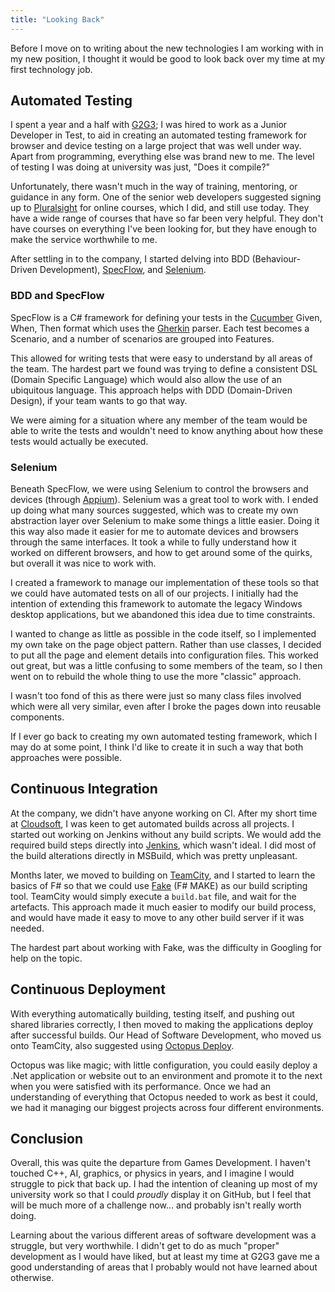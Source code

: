```yaml
---
title: "Looking Back"
---
```


Before I move on to writing about the new technologies I am working with in my new position,
I thought it would be good to look back over my time at my first technology job.

## Automated Testing

I spent a year and a half with [G2G3][1]; I was hired to work as a Junior Developer in Test,
to aid in creating an automated testing framework for browser and device testing
on a large project that was well under way. Apart from programming, everything else was
brand new to me. The level of testing I was doing at university was just, "Does it compile?"

Unfortunately, there wasn't much in the way of training, mentoring, or guidance in any form.
One of the senior web developers suggested signing up to [Pluralsight][2] for online courses,
which I did, and still use today. They have a wide range of courses that have so far been very helpful.
They don't have courses on everything I've been looking for, but they have enough to make the service worthwhile to me.

After settling in to the company, I started delving into BDD (Behaviour-Driven Development),
[SpecFlow][3], and [Selenium][4].

### BDD and SpecFlow

SpecFlow is a C# framework for defining your tests in the [Cucumber][5] Given, When, Then format which uses the [Gherkin][6] parser.
Each test becomes a Scenario, and a number of scenarios are grouped into Features.

This allowed for writing tests that were easy to understand by all areas of the team. The hardest part we found
was trying to define a consistent DSL (Domain Specific Language) which would also allow the use of an ubiquitous language.
This approach helps with DDD (Domain-Driven Design), if your team wants to go that way.

We were aiming for a situation where any member of the team would be able to write the tests and wouldn't need to know
anything about how these tests would actually be executed.

### Selenium

Beneath SpecFlow, we were using Selenium to control the browsers and devices (through [Appium][7]).
Selenium was a great tool to work with. I ended up doing what many sources suggested, which was to
create my own abstraction layer over Selenium to make some things a little easier.
Doing it this way also made it easier for me to automate devices and browsers through the same interfaces.
It took a while to fully understand how it worked on different browsers, and how to get around some of
the quirks, but overall it was nice to work with.

I created a framework to manage our implementation of these tools so that we could have automated tests
on all of our projects. I initially had the intention of extending this framework to automate the legacy
Windows desktop applications, but we abandoned this idea due to time constraints.

I wanted to change as little as possible in the code itself, so I implemented my own take on the
page object pattern. Rather than use classes, I decided to put all the page and element details into
configuration files. This worked out great, but was a little confusing to some members of the team,
so I then went on to rebuild the whole thing to use the more "classic" approach.

I wasn't too fond of this as there were just so many class files involved which were all very similar,
even after I broke the pages down into reusable components.

If I ever go back to creating my own automated testing framework, which I may do at some point,
I think I'd like to create it in such a way that both approaches were possible.

## Continuous Integration

At the company, we didn't have anyone working on CI. After my short time at [Cloudsoft][8],
I was keen to get automated builds across all projects. I started out working on Jenkins
without any build scripts. We would add the required build steps directly into [Jenkins][9],
which wasn't ideal. I did most of the build alterations directly in MSBuild, which was pretty unpleasant.

Months later, we moved to building on [TeamCity][10], and I started to learn the basics of F# so that
we could use [Fake][11] (F# MAKE) as our build scripting tool. TeamCity would simply execute a `build.bat`
file, and wait for the artefacts. This approach made it much easier to modify our build process,
and would have made it easy to move to any other build server if it was needed.

The hardest part about working with Fake, was the difficulty in Googling for help on the topic.

## Continuous Deployment

With everything automatically building, testing itself, and pushing out shared libraries correctly,
I then moved to making the applications deploy after successful builds. Our Head of Software Development,
who moved us onto TeamCity, also suggested using [Octopus Deploy][12].

Octopus was like magic; with little configuration, you could easily deploy a .Net application or website
out to an environment and promote it to the next when you were satisfied with its performance.
Once we had an understanding of everything that Octopus needed to work as best it could,
we had it managing our biggest projects across four different environments.

## Conclusion

Overall, this was quite the departure from Games Development. I haven't touched C++, AI, graphics, or physics
in years, and I imagine I would struggle to pick that back up. I had the intention of cleaning up most of
my university work so that I could *proudly* display it on GitHub, but I feel that will be much more of a
challenge now... and probably isn't really worth doing.

Learning about the various different areas of software development was a struggle, but very worthwhile.
I didn't get to do as much "proper" development as I would have liked, but at least my time at G2G3 gave
me a good understanding of areas that I probably would not have learned about otherwise.

<!-- References -->
[1]:  http://g2g3.com/ "G2G3"
[2]:  https://www.pluralsight.com/ "Pluralsight"
[3]:  http://www.specflow.org/ "SpecFlow"
[4]:  http://docs.seleniumhq.org/ "Selenium"
[5]:  https://cucumber.io/ "Cucumber"
[6]:  https://github.com/cucumber/gherkin "Gherkin"
[7]:  http://appium.io/ "Appium"
[8]:  http://www.cloudsoft.io/ "Cloudsoft"
[9]:  https://jenkins.io/ "Jenkins"
[10]: https://www.jetbrains.com/teamcity/ "TeamCity"
[11]: http://fsharp.github.io/FAKE/ "Fake"
[12]: https://octopus.com/ "Octopus Deploy"
